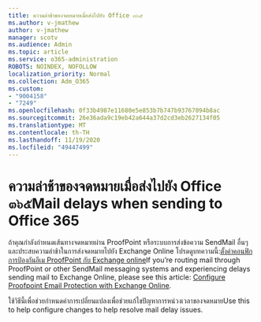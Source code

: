 ```yaml
---
title: ความล่าช้าของจดหมายเมื่อส่งไปยัง Office ๓๖๕
ms.author: v-jmathew
author: v-jmathew
manager: scotv
ms.audience: Admin
ms.topic: article
ms.service: o365-administration
ROBOTS: NOINDEX, NOFOLLOW
localization_priority: Normal
ms.collection: Adm_O365
ms.custom:
- "9004158"
- "7249"
ms.openlocfilehash: 0f33b4987e11680e5e853b7b747b93767094b8ac
ms.sourcegitcommit: 26e36ada9c19eb42a644a37d2cd3eb2627134f05
ms.translationtype: MT
ms.contentlocale: th-TH
ms.lasthandoff: 11/19/2020
ms.locfileid: "49447499"
---
```

# <a name="mail-delays-when-sending-to-office-365"></a><span data-ttu-id="b125d-102">ความล่าช้าของจดหมายเมื่อส่งไปยัง Office ๓๖๕</span><span class="sxs-lookup"><span data-stu-id="b125d-102">Mail delays when sending to Office 365</span></span>

<span data-ttu-id="b125d-103">ถ้าคุณกำลังกำหนดเส้นทางจดหมายผ่าน ProofPoint หรือระบบการส่งข้อความ SendMail อื่นๆและประสบความล่าช้าในการส่งจดหมายไปยัง Exchange Online โปรดดูบทความนี้:[ตั้งค่าคอนฟิกการป้องกันอีเม ProofPoint กับ Exchange online](https://docs.microsoft.com/exchange/troubleshoot/email-delivery/configure-proofpoint-with-exchange)</span><span class="sxs-lookup"><span data-stu-id="b125d-103">If you’re routing mail through ProofPoint or other SendMail messaging systems and experiencing delays sending mail to Exchange Online, please see this article: [Configure Proofpoint Email Protection with Exchange Online](https://docs.microsoft.com/exchange/troubleshoot/email-delivery/configure-proofpoint-with-exchange).</span></span>

<span data-ttu-id="b125d-104">ใช้วิธีนี้เพื่อช่วยกำหนดค่าการเปลี่ยนแปลงเพื่อช่วยแก้ไขปัญหาการหน่วงเวลาของจดหมาย</span><span class="sxs-lookup"><span data-stu-id="b125d-104">Use this to help configure changes to help resolve mail delay issues.</span></span>
